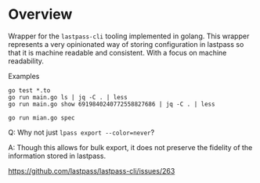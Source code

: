 # Overview

Wrapper for the `lastpass-cli` tooling implemented in golang.  This wrapper represents a very opinionated way of storing configuration in lastpass so that it is machine readable and consistent.  With a focus on machine readability.



Examples


```
go test *.to
go run main.go ls | jq -C . | less
go run main.go show 6919840240772558827686 | jq -C . | less
```

```
go run mian.go spec
```


Q: Why not just `lpass export --color=never`?

A: Though this allows for bulk export, it does not preserve the fidelity of the information stored in lastpass.

https://github.com/lastpass/lastpass-cli/issues/263
